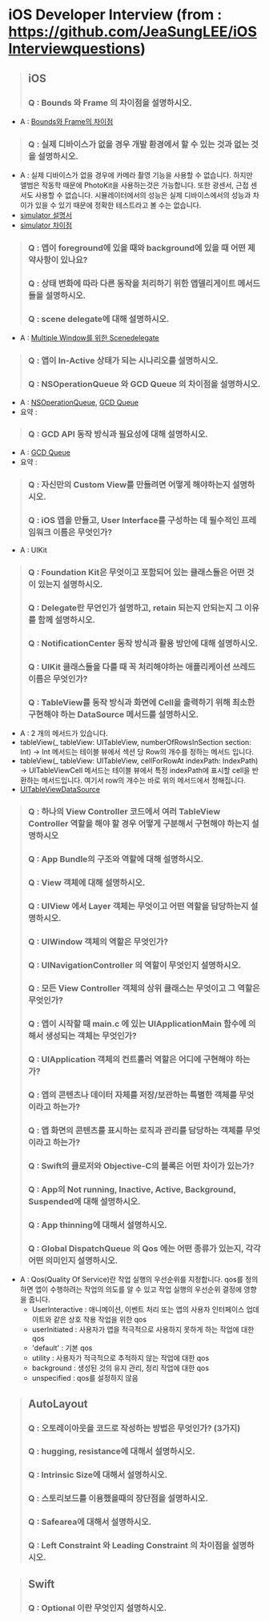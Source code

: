 

# iOS Developer Interview (from : https://github.com/JeaSungLEE/iOSInterviewquestions)
> ## iOS
> ### Q : Bounds 와 Frame 의 차이점을 설명하시오.
 - A : [Bounds와 Frame의 차이점](https://icksw.tistory.com/132)
> ### Q : 실제 디바이스가 없을 경우 개발 환경에서 할 수 있는 것과 없는 것을 설명하시오.
 - A : 실제 디바이스가 없을 경우에 카메라 촬영 기능을 사용할 수 없습니다. 하지만 앨범은 작동학 때문에 PhotoKit을 사용하는것은 가능합니다. 또한 광센서, 근접 센서도 사용할 수 없습니다. 시뮬레이터에서의 성능은 실제 디바이스에서의 성능과 차이가 있을 수 있기 때문에 정확한 테스트라고 볼 수는 없습니다.
 - [simulator 설명서](https://help.apple.com/simulator/mac/current/#/deve44b57b2a)
 - [simulator 차이점](https://developer.apple.com/library/archive/documentation/IDEs/Conceptual/iOS_Simulator_Guide/TestingontheiOSSimulator/TestingontheiOSSimulator.html)
> ### Q : 앱이 foreground에 있을 때와 background에 있을 때 어떤 제약사항이 있나요?
> ### Q : 상태 변화에 따라 다른 동작을 처리하기 위한 앱델리게이트 메서드들을 설명하시오.
> ### Q : scene delegate에 대해 설명하시오.
 - A : [Multiple Window를 위한 Scenedelegate](https://icksw.tistory.com/137)
> ### Q : 앱이 In-Active 상태가 되는 시나리오를 설명하시오.
> ### Q : NSOperationQueue 와 GCD Queue 의 차이점을 설명하시오.
 - A : [NSOperationQueue](https://icksw.tistory.com/35), [GCD Queue](https://icksw.tistory.com/70)
 - 요약 : 
> ### Q : GCD API 동작 방식과 필요성에 대해 설명하시오.
 - A : [GCD Queue](https://icksw.tistory.com/70)
 - 요약 : 
> ### Q : 자신만의 Custom View를 만들려면 어떻게 해야하는지 설명하시오.
> ### Q : iOS 앱을 만들고, User Interface를 구성하는 데 필수적인 프레임워크 이름은 무엇인가?
 - A : UIKit
> ### Q : Foundation Kit은 무엇이고 포함되어 있는 클래스들은 어떤 것이 있는지 설명하시오.
> ### Q : Delegate란 무언인가 설명하고, retain 되는지 안되는지 그 이유를 함께 설명하시오.
> ### Q : NotificationCenter 동작 방식과 활용 방안에 대해 설명하시오.
> ### Q : UIKit 클래스들을 다룰 때 꼭 처리해야하는 애플리케이션 쓰레드 이름은 무엇인가?
> ### Q : TableView를 동작 방식과 화면에 Cell을 출력하기 위해 최소한 구현해야 하는 DataSource 메서드를 설명하시오.
 - A : 2 개의 메서드가 있습니다.
 - tableView(_ tableView: UITableView, numberOfRowsInSection section: Int) -> Int 메서드는 테이블 뷰에서 섹션 당 Row의 개수를 정하는 메서드 입니다.
 - tableView(_ tableView: UITableView, cellForRowAt indexPath: IndexPath) -> UITableViewCell 메서드는 테이블 뷰에서 특정 indexPath에 표시할 cell을 반환하는 메서드입니다. 여기서 row의 개수는 바로 위의 메서드에서 정해집니다.
 - [UITableViewDataSource](https://icksw.tistory.com/15)
> ### Q : 하나의 View Controller 코드에서 여러 TableView Controller 역할을 해야 할 경우 어떻게 구분해서 구현해야 하는지 설명하시오
> ### Q : App Bundle의 구조와 역할에 대해 설명하시오.
> ### Q : View 객체에 대해 설명하시오.
> ### Q : UIView 에서 Layer 객체는 무엇이고 어떤 역할을 담당하는지 설명하시오.
> ### Q : UIWindow 객체의 역할은 무엇인가?
> ### Q : UINavigationController 의 역할이 무엇인지 설명하시오.
> ### Q : 모든 View Controller 객체의 상위 클래스는 무엇이고 그 역할은 무엇인가?
> ### Q : 앱이 시작할 때 main.c 에 있는 UIApplicationMain 함수에 의해서 생성되는 객체는 무엇인가?
> ### Q : UIApplication 객체의 컨트롤러 역할은 어디에 구현해야 하는가?
> ### Q : 앱의 콘텐츠나 데이터 자체를 저장/보관하는 특별한 객체를 무엇이라고 하는가?
> ### Q : 앱 화면의 콘텐츠를 표시하는 로직과 관리를 담당하는 객체를 무엇이라고 하는가?
> ### Q : Swift의 클로저와 Objective-C의 블록은 어떤 차이가 있는가?
> ### Q : App의 Not running, Inactive, Active, Background, Suspended에 대해 설명하시오.
> ### Q : App thinning에 대해서 설명하시오.
> ### Q : Global DispatchQueue 의 Qos 에는 어떤 종류가 있는지, 각각 어떤 의미인지 설명하시오.
 - A : Qos(Quality Of Service)란 작업 실행의 우선순위를 지정합니다. qos를 정의하면 앱이 수행하려는 작업의 의도를 알 수 있고 작업 실행의 우선순위 결정에 영향을 줍니다.
   - UserInteractive : 애니메이션, 이벤트 처리 또는 앱의 사용자 인터페이스 업데이트와 같은 상호 작용 작업을 위한 qos
   - userInitiated : 사용자가 앱을 적극적으로 사용하지 못하게 하는 작업에 대한 qos
   - 'default' : 기본 qos
   - utility : 사용자가 적극적으로 추적하지 않는 작업에 대한 qos
   - background : 생성된 것의 유지 관리, 정리 작업에 대한 qos
   - unspecified : qos를 설정하지 않음
> ## AutoLayout
> ### Q : 오토레이아웃을 코드로 작성하는 방법은 무엇인가? (3가지)
> ### Q : hugging, resistance에 대해서 설명하시오.
> ### Q : Intrinsic Size에 대해서 설명하시오.
> ### Q : 스토리보드를 이용했을때의 장단점을 설명하시오.
> ### Q : Safearea에 대해서 설명하시오.
> ### Q : Left Constraint 와 Leading Constraint 의 차이점을 설명하시오.

> ## Swift
> ### Q : Optional 이란 무엇인지 설명하시오.
